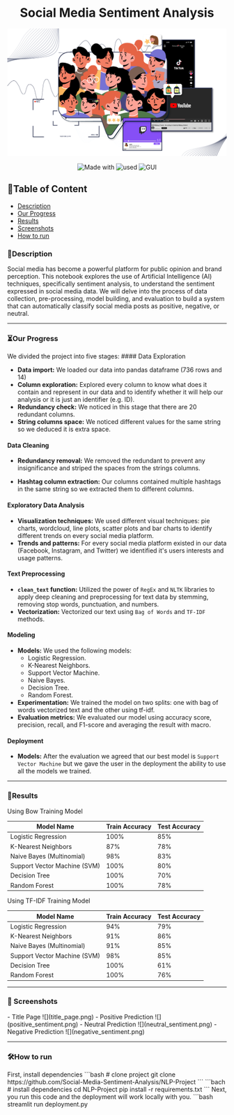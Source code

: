 

<div align="center">    
 
# Social Media Sentiment Analysis
![](intro_image.png)


![Made with](https://img.shields.io/badge/made_with-Python-green)
![used](http://img.shields.io/badge/used-nltk_&_sklearn-blue)
![GUI](http://img.shields.io/badge/GUI-Streamlit-red)
 



</div>

## 📃Table of Content
- [Description](#-description)
- [Our Progress](#-our-progress)
- [Results](#-results)
- [Screenshots](#-screenshots)
- [How to run](#-how-to-run)
 
<h3 id="-description">🚀Description</h3>   
Social media has become a powerful platform for public opinion and brand perception.  This notebook explores the use of Artificial Intelligence (AI) techniques, specifically sentiment analysis, to understand the sentiment expressed in social media data.  We will delve into the process of data collection, pre-processing, model building, and evaluation to build a system that can automatically classify social media posts as positive, negative, or neutral.

-------------      
 
<h3 id="-our-progress">⏳Our Progress</h3>
We divided the project into five stages:
#### Data Exploration

* **Data import:** We loaded our data into pandas dataframe (736 rows and 14)
* **Column exploration:** Explored every column to know what does it contain and represent in our data and to identify whether it will help our analysis or it is just an identifier (e.g. ID).
* **Redundancy check:** We noticed in this stage that there are 20 redundant columns.
* **String columns space:** We noticed different values for the same string so we deduced it is extra space.

#### Data Cleaning

* **Redundancy removal:** We removed the redundant to prevent any insignificance and striped the spaces from the strings columns.

* **Hashtag column extraction:** Our columns contained multiple hashtags in the same string so we extracted them to different columns.

#### Exploratory Data Analysis

* **Visualization techniques:** We used different visual techniques: pie charts, wordcloud, line plots, scatter plots and bar charts to identify different trends on every social media platform.
* **Trends and patterns:** For every social media platform existed in our data (Facebook, Instagram, and Twitter) we identified it's users interests and usage patterns.

#### Text Preprocessing

* **`clean_text` function:** Utilized the power of `RegEx` and `NLTK` libraries to apply deep cleaning and preprocessing for text data by stemming, removing stop words, punctuation, and numbers.
* **Vectorization:** Vectorized our text using `Bag of Words` and `TF-IDF` methods.

#### Modeling

* **Models:** We used the following models:
  - Logistic Regression.
  - K-Nearest Neighbors.
  - Support Vector Machine.
  - Naive Bayes.
  - Decision Tree.
  - Random Forest. 
* **Experimentation:** We trained the model on two splits: one with bag of words vectorized text and the other using tf-idf.
* **Evaluation metrics:** We evaluated our model using accuracy score, precision, recall, and F1-score and averaging the result with macro.



#### Deployment
* **Models:** After the evaluation we agreed that our best model is `Support Vector Machine` but we gave the user in the deployment the ability to use all the models we trained.

 -------------       
<h3 id="-results">🔬Results</h3>

Using Bow Training Model

| Model Name | Train Accuracy | Test Accuracy |
|---|---|---|
| Logistic Regression | 100% | 85% |
| K-Nearest Neighbors | 87% | 78% |
| Naive Bayes (Multinomial) | 98% | 83% |
| Support Vector Machine (SVM) | 100% | 80% |
| Decision Tree | 100% | 70% |
| Random Forest | 100% | 78% |
  
 Using TF-IDF Training Model

| Model Name | Train Accuracy | Test Accuracy |
|---|---|---|
| Logistic Regression | 94% | 79% |
| K-Nearest Neighbors | 91% | 86% |
| Naive Bayes (Multinomial) | 91% | 85% |
| Support Vector Machine (SVM) | 98% | 85% |
| Decision Tree | 100% | 61% |
| Random Forest | 100% | 76% |

--------------    
<h3 id="-screenshots">📸 Screenshots</h3>
- Title Page
![](title_page.png)  
- Positive Prediction
![](positive_sentiment.png)   
- Neutral Prediction
![](neutral_sentiment.png)   
- Negative Prediction
![](negative_sentiment.png)

 -------------     
<h3 id="-how-to-run">🛠️How to run</h3>
First, install dependencies   
```bash
# clone project   
git clone https://github.com/Social-Media-Sentiment-Analysis/NLP-Project
```
```bach
# install dependencies   
cd NLP-Project 
pip install -r requirements.txt
 ```   
 Next, you run this code and the deployment will work locally with you.   
 ```bash
streamlit run deployment.py

```


  

